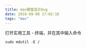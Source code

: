 ```yaml
---
title: mac硬盘显示bug
date: 2016-09-08 17:02:18
tags: "mac"
---
```

打开实用工具 - 终端，并在其中输入命令

	sudo mdutil -E /

